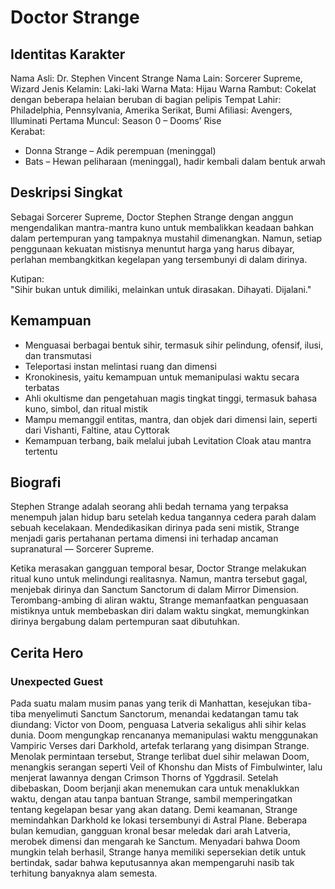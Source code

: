 # Doctor Strange

## Identitas Karakter

Nama Asli: Dr. Stephen Vincent Strange
Nama Lain: Sorcerer Supreme, Wizard
Jenis Kelamin: Laki-laki
Warna Mata: Hijau
Warna Rambut: Cokelat dengan beberapa helaian beruban di bagian pelipis
Tempat Lahir: Philadelphia, Pennsylvania, Amerika Serikat, Bumi
Afiliasi: Avengers, Illuminati
Pertama Muncul: Season 0 – Dooms’ Rise  
Kerabat:  
- Donna Strange – Adik perempuan (meninggal)
- Bats – Hewan peliharaan (meninggal), hadir kembali dalam bentuk arwah

## Deskripsi Singkat

Sebagai Sorcerer Supreme, Doctor Stephen Strange dengan anggun mengendalikan mantra-mantra kuno untuk membalikkan keadaan bahkan dalam pertempuran yang tampaknya mustahil dimenangkan. Namun, setiap penggunaan kekuatan mistisnya menuntut harga yang harus dibayar, perlahan membangkitkan kegelapan yang tersembunyi di dalam dirinya.

Kutipan:  
"Sihir bukan untuk dimiliki, melainkan untuk dirasakan. Dihayati. Dijalani."

## Kemampuan

- Menguasai berbagai bentuk sihir, termasuk sihir pelindung, ofensif, ilusi, dan transmutasi
- Teleportasi instan melintasi ruang dan dimensi
- Kronokinesis, yaitu kemampuan untuk memanipulasi waktu secara terbatas
- Ahli okultisme dan pengetahuan magis tingkat tinggi, termasuk bahasa kuno, simbol, dan ritual mistik
- Mampu memanggil entitas, mantra, dan objek dari dimensi lain, seperti dari Vishanti, Faltine, atau Cyttorak
- Kemampuan terbang, baik melalui jubah Levitation Cloak atau mantra tertentu

## Biografi

Stephen Strange adalah seorang ahli bedah ternama yang terpaksa menempuh jalan hidup baru setelah kedua tangannya cedera parah dalam sebuah kecelakaan. Mendedikasikan dirinya pada seni mistik, Strange menjadi garis pertahanan pertama dimensi ini terhadap ancaman supranatural — Sorcerer Supreme.

Ketika merasakan gangguan temporal besar, Doctor Strange melakukan ritual kuno untuk melindungi realitasnya. Namun, mantra tersebut gagal, menjebak dirinya dan Sanctum Sanctorum di dalam Mirror Dimension. Terombang-ambing di aliran waktu, Strange memanfaatkan penguasaan mistiknya untuk membebaskan diri dalam waktu singkat, memungkinkan dirinya bergabung dalam pertempuran saat dibutuhkan.

## Cerita Hero

### Unexpected Guest
Pada suatu malam musim panas yang terik di Manhattan, kesejukan tiba-tiba menyelimuti Sanctum Sanctorum, menandai kedatangan tamu tak diundang: Victor von Doom, penguasa Latveria sekaligus ahli sihir kelas dunia. Doom mengungkap rencananya memanipulasi waktu menggunakan Vampiric Verses dari Darkhold, artefak terlarang yang disimpan Strange. Menolak permintaan tersebut, Strange terlibat duel sihir melawan Doom, menangkis serangan seperti Veil of Khonshu dan Mists of Fimbulwinter, lalu menjerat lawannya dengan Crimson Thorns of Yggdrasil. Setelah dibebaskan, Doom berjanji akan menemukan cara untuk menaklukkan waktu, dengan atau tanpa bantuan Strange, sambil memperingatkan tentang kegelapan besar yang akan datang. Demi keamanan, Strange memindahkan Darkhold ke lokasi tersembunyi di Astral Plane. Beberapa bulan kemudian, gangguan kronal besar meledak dari arah Latveria, merobek dimensi dan mengarah ke Sanctum. Menyadari bahwa Doom mungkin telah berhasil, Strange hanya memiliki sepersekian detik untuk bertindak, sadar bahwa keputusannya akan mempengaruhi nasib tak terhitung banyaknya alam semesta.

